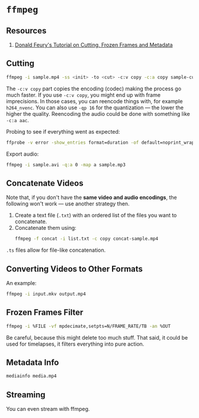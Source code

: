 # `ffmpeg`

## Resources

1. [Donald Feury's Tutorial on Cutting, Frozen Frames and Metadata][donald_feury_1]


[donald_feury_1]: https://youtu.be/simSapaQOCE

## Cutting

```sh
ffmpeg -i sample.mp4 -ss <init> -to <cut> -c:v copy -c:a copy sample-cut.mp4
```

The `-c:v copy` part copies the encoding (codec) making the process go much faster. If you use `-c:v copy`, you might end up with frame imprecisions. In those cases, you can reencode things with, for example `h264_nvenc`. You can also use `-qp 16` for the quantization &mdash; the lower the higher the quality. Reencoding the audio could be done with something like `-c:a aac`.

Probing to see if everything went as expected:

```sh
ffprobe -v error -show_entries format=duration -of default=noprint_wrappers=1:nokey=1 sample.mp4
```

Export audio:

```sh
ffmpeg -i sample.avi -q:a 0 -map a sample.mp3
```

## Concatenate Videos

Note that, if you don't have the **same video and audio encodings**, the following won't work &mdash; use another strategy then.

1. Create a text file (`.txt`) with an ordered list of the files you want to concatenate.
1. Concatenate them using:
    ```sh
    ffmpeg -f concat -i list.txt -c copy concat-sample.mp4
    ```

`.ts` files allow for file-like concatenation.

## Converting Videos to Other Formats

An example:

```sh
ffmpeg -i input.mkv output.mp4
```

## Frozen Frames Filter

```sh
ffmpeg -i %FILE -vf mpdecimate,setpts=N/FRAME_RATE/TB -an %OUT
```

Be careful, because this might delete too much stuff. That said, it could be used for timelapses, it filters everything into pure action.


## Metadata Info

```sh
mediainfo media.mp4
```

## Streaming

You can even stream with ffmpeg.
